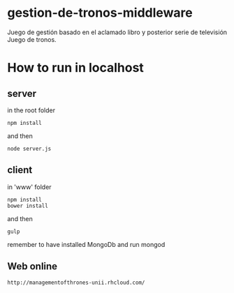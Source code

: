# gestion-de-tronos-middleware

Juego de gestión basado en el aclamado libro y posterior serie de televisión Juego de tronos.

# How to run in localhost

## server
in the root folder

    npm install

and then

    node server.js

## client
in 'www' folder

    npm install
    bower install

and then

    gulp

remember to have installed MongoDb and run mongod

## Web online
    http://managementofthrones-unii.rhcloud.com/